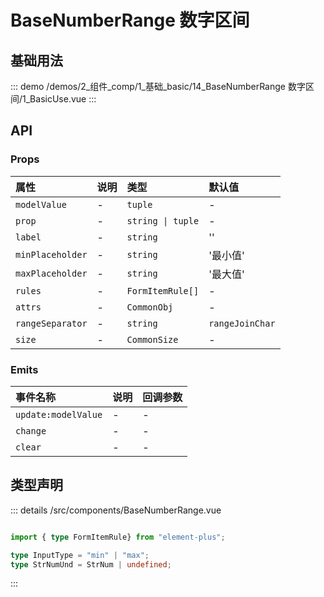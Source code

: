 # BaseNumberRange 数字区间


## 基础用法
::: demo 
/demos/2_组件_comp/1_基础_basic/14_BaseNumberRange 数字区间/1_BasicUse.vue
:::



## API 
### Props

|属性|说明|类型|默认值|
|:---|:---|:---|:---|
|`modelValue`|-|`tuple`|-|
|`prop`|-|`string \| tuple`|-|
|`label`|-|`string`|''|
|`minPlaceholder`|-|`string`|'最小值'|
|`maxPlaceholder`|-|`string`|'最大值'|
|`rules`|-|`FormItemRule[]`|-|
|`attrs`|-|`CommonObj`|-|
|`rangeSeparator`|-|`string`|`rangeJoinChar`|
|`size`|-|`CommonSize`|-|

### Emits

|事件名称|说明|回调参数|
|:---|:---|:---|
|`update:modelValue`|-|-|
|`change`|-|-|
|`clear`|-|-|



## 类型声明
::: details
/src/components/BaseNumberRange.vue


``` ts

import { type FormItemRule} from "element-plus";

type InputType = "min" | "max";
type StrNumUnd = StrNum | undefined;


```

:::  


